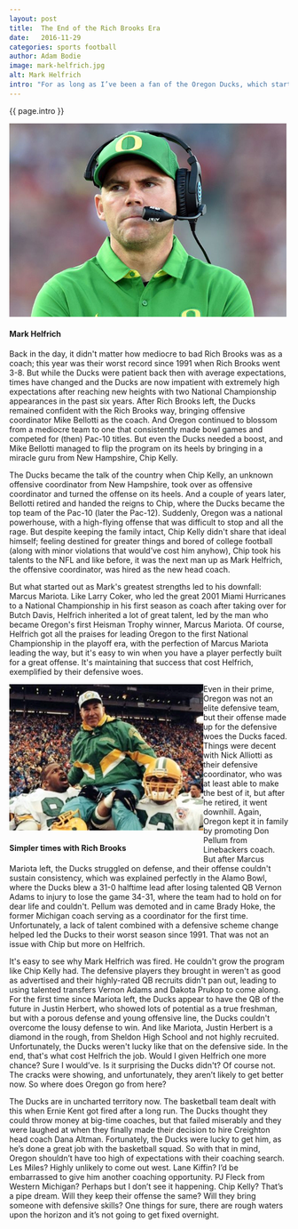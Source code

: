```yaml
---
layout: post
title:  The End of the Rich Brooks Era
date:   2016-11-29
categories: sports football
author: Adam Bodie
image: mark-helfrich.jpg
alt: Mark Helfrich
intro: "For as long as I’ve been a fan of the Oregon Ducks, which started with their 2001 Fiesta Bowl blowout against Colorado and blossomed when I went to school there for three years, I’ve always respected the football team’s family-styled approach to coaching.  Starting with Rich Brooks, who coached the Ducks from 1977 to 1994, when he brought the Ducks to respectability and a Rose Bowl appearance before departing for the NFL, the Ducks always had, for the most part, a close knit family tree of coaching, as the ‘Next Man Up’ mantra reigned supreme.  But that era has ended today as the Oregon Ducks fired Mark Helfrich as their head coach after a disappointing 4-8 season.  Whether he was the right coach or whether the Ducks will replace him with someone better remains to be seen, but one thing is for sure, the Ducks are now just another program looking to win.  So what happened?"
---
```

<div class="article">
<p> {{ page.intro }}</p>
<div class="blog-pic">
		<img src="/img/mark-helfrich.jpg" data-toggle="tooltip" title="Mark Helfrich" class="image block img-responsive">
		<h4>Mark Helfrich</h4>
</div>
	<p>Back in the day, it didn't matter how mediocre to bad Rich Brooks was as a coach; this year was their worst record since 1991 when Rich Brooks went 3-8.  But while the Ducks were patient back then with average expectations, times have changed and the Ducks are now impatient with extremely high expectations after reaching new heights with two National Championship appearances in the past six years.  After Rich Brooks left, the Ducks remained confident with the Rich Brooks way, bringing offensive coordinator Mike Bellotti as the coach.  And Oregon continued to blossom from a mediocre team to one that consistently made bowl games and competed for (then) Pac-10 titles.  But even the Ducks needed a boost, and Mike Bellotti managed to flip the program on its heels by bringing in a miracle guru from New Hampshire, Chip Kelly.</p>
	<p>The Ducks became the talk of the country when Chip Kelly, an unknown offensive coordinator from New Hampshire, took over as offensive coordinator and turned the offense on its heels.  And a couple of years later, Bellotti retired and handed the reigns to Chip, where the Ducks became the top team of the Pac-10 (later the Pac-12).  Suddenly, Oregon was a national powerhouse, with a high-flying offense that was difficult to stop and all the rage.  But despite keeping the family intact, Chip Kelly didn't share that ideal himself; feeling destined for greater things and bored of college football (along with minor violations that would’ve cost him anyhow), Chip took his talents to the NFL and like before, it was the next man up as Mark Helfrich, the offensive coordinator, was hired as the new head coach.</p>
	<p>But what started out as Mark's greatest strengths led to his downfall: Marcus Mariota.  Like Larry Coker, who led the great 2001 Miami Hurricanes to a National Championship in his first season as coach after taking over for Butch Davis, Helfrich inherited a lot of great talent, led by the man who became Oregon's first Heisman Trophy winner, Marcus Mariota.  Of course, Helfrich got all the praises for leading Oregon to the first National Championship in the playoff era, with the perfection of Marcus Mariota leading the way, but it's easy to win when you have a player perfectly built for a great offense.  It's maintaining that success that cost Helfrich, exemplified by their defensive woes.</p>
<div class="blog-pic" style="float: left">
		<img src="/img/rich-brooks.jpg" data-toggle="tooltip" title="Rich Brooks" class="image block img-responsive">
		<h4>Simpler times with Rich Brooks</h4>
</div>

<p>Even in their prime, Oregon was not an elite defensive team, but their offense made up for the defensive woes the Ducks faced. Things were decent with Nick Alliotti as their defensive coordinator, who was at least able to make the best of it, but after he retired, it went downhill. Again, Oregon kept it in family by promoting Don Pellum from Linebackers coach. But after Marcus Mariota left, the Ducks struggled on defense, and their offense couldn't sustain consistency, which was explained perfectly in the Alamo Bowl, where the Ducks blew a 31-0 halftime lead after losing talented QB Vernon Adams to injury to lose the game 34-31, where the team had to hold on for dear life and couldn't. Pellum was demoted and in came Brady Hoke, the former Michigan coach serving as a coordinator for the first time. Unfortunately, a lack of talent combined with a defensive scheme change helped led the Ducks to their worst season since 1991.  That was not an issue with Chip but more on Helfrich.</p>
	<p>It's easy to see why Mark Helfrich was fired.  He couldn't grow the program like Chip Kelly had.  The defensive players they brought in weren't as good as advertised and their highly-rated QB recruits didn't pan out, leading to using talented transfers Vernon Adams and Dakota Prukop to come along.  For the first time since Mariota left, the Ducks appear to have the QB of the future in Justin Herbert, who showed lots of potential as a true freshman, but with a porous defense and young offensive line, the Ducks couldn't overcome the lousy defense to win.  And like Mariota, Justin Herbert is a diamond in the rough, from Sheldon High School and not highly recruited.  Unfortunately, the Ducks weren't lucky like that on the defensive side.  In the end, that's what cost Helfrich the job. Would I given Helfrich one more chance?  Sure I would’ve.  Is it surprising the Ducks didn't?  Of course not.  The cracks were showing, and unfortunately, they aren’t likely to get better now.  So where does Oregon go from here?</p>
	<p>The Ducks are in uncharted territory now. The basketball team dealt with this when Ernie Kent got fired after a long run. The Ducks thought they could throw money at big-time coaches, but that failed miserably and they were laughed at when they finally made their decision to hire Creighton head coach Dana Altman. Fortunately, the Ducks were lucky to get him, as he’s done a great job with the basketball squad. So with that in mind, Oregon shouldn’t have too high of expectations with their coaching search. Les Miles? Highly unlikely to come out west. Lane Kiffin? I’d be embarrassed to give him another coaching opportunity. PJ Fleck from Western Michigan? Perhaps but I don’t see it happening. Chip Kelly? That’s a pipe dream. Will they keep their offense the same? Will they bring someone with defensive skills? One things for sure, there are rough waters upon the horizon and it’s not going to get fixed overnight.</p>
</div>
